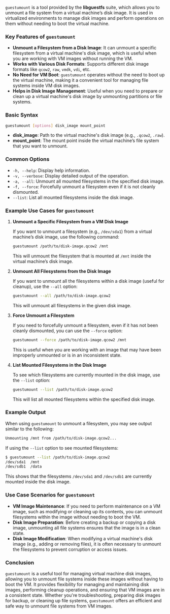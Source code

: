 `guestumount` is a tool provided by the **libguestfs** suite, which allows you to unmount a file system from a virtual machine’s disk image. It is used in virtualized environments to manage disk images and perform operations on them without needing to boot the virtual machine. 

### Key Features of `guestumount`

- **Unmount a Filesystem from a Disk Image**: It can unmount a specific filesystem from a virtual machine's disk image, which is useful when you are working with VM images without running the VM.
- **Works with Various Disk Formats**: Supports different disk image formats like `qcow2`, `raw`, `vmdk`, `vdi`, etc.
- **No Need for VM Boot**: `guestumount` operates without the need to boot up the virtual machine, making it a convenient tool for managing file systems inside VM disk images.
- **Helps in Disk Image Management**: Useful when you need to prepare or clean up a virtual machine's disk image by unmounting partitions or file systems.

### Basic Syntax

```bash
guestumount [options] disk_image mount_point
```

- **disk_image**: Path to the virtual machine's disk image (e.g., `.qcow2`, `.raw`).
- **mount_point**: The mount point inside the virtual machine’s file system that you want to unmount.

### Common Options

- `-h, --help`: Display help information.
- `-v, --verbose`: Display detailed output of the operation.
- `-a, --all`: Unmount all mounted filesystems in the specified disk image.
- `-f, --force`: Forcefully unmount a filesystem even if it is not cleanly dismounted.
- `--list`: List all mounted filesystems inside the disk image.

### Example Use Cases for `guestumount`

1. **Unmount a Specific Filesystem from a VM Disk Image**

   If you want to unmount a filesystem (e.g., `/dev/sda1`) from a virtual machine’s disk image, use the following command:

   ```bash
   guestumount /path/to/disk-image.qcow2 /mnt
   ```

   This will unmount the filesystem that is mounted at `/mnt` inside the virtual machine’s disk image.

2. **Unmount All Filesystems from the Disk Image**

   If you want to unmount all the filesystems within a disk image (useful for cleanup), use the `--all` option:

   ```bash
   guestumount --all /path/to/disk-image.qcow2
   ```

   This will unmount all filesystems in the given disk image.

3. **Force Unmount a Filesystem**

   If you need to forcefully unmount a filesystem, even if it has not been cleanly dismounted, you can use the `--force` option:

   ```bash
   guestumount --force /path/to/disk-image.qcow2 /mnt
   ```

   This is useful when you are working with an image that may have been improperly unmounted or is in an inconsistent state.

4. **List Mounted Filesystems in the Disk Image**

   To see which filesystems are currently mounted in the disk image, use the `--list` option:

   ```bash
   guestumount --list /path/to/disk-image.qcow2
   ```

   This will list all mounted filesystems within the specified disk image.

### Example Output

When using `guestumount` to unmount a filesystem, you may see output similar to the following:

```bash
Unmounting /mnt from /path/to/disk-image.qcow2...
```

If using the `--list` option to see mounted filesystems:

```bash
$ guestumount --list /path/to/disk-image.qcow2
/dev/sda1  /mnt
/dev/sdb1  /data
```

This shows that the filesystems `/dev/sda1` and `/dev/sdb1` are currently mounted inside the disk image.

### Use Case Scenarios for `guestumount`

- **VM Image Maintenance**: If you need to perform maintenance on a VM image, such as modifying or cleaning up its contents, you can unmount filesystems within the image without needing to boot the VM.
- **Disk Image Preparation**: Before creating a backup or copying a disk image, unmounting all file systems ensures that the image is in a clean state.
- **Disk Image Modification**: When modifying a virtual machine's disk image (e.g., adding or removing files), it is often necessary to unmount the filesystems to prevent corruption or access issues.

### Conclusion

`guestumount` is a useful tool for managing virtual machine disk images, allowing you to unmount file systems inside these images without having to boot the VM. It provides flexibility for managing and maintaining disk images, performing cleanup operations, and ensuring that VM images are in a consistent state. Whether you're troubleshooting, preparing disk images for backup, or cleaning up file systems, `guestumount` offers an efficient and safe way to unmount file systems from VM images.
